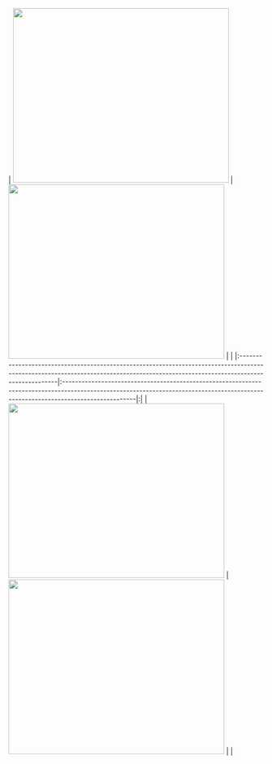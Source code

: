 | <a href='http://www.youtube.com/watch?feature=player_embedded&v=BZA7hvlSY5A' target='_blank'><img src='http://img.youtube.com/vi/BZA7hvlSY5A/0.jpg' width='425' height=344 /></a> | <a href='http://www.youtube.com/watch?feature=player_embedded&v=emVRo4nDe3w' target='_blank'><img src='http://img.youtube.com/vi/emVRo4nDe3w/0.jpg' width='425' height=344 /></a> | |
|:----------------------------------------------------------------------------------------------------------------------------------------------------------------------------------|:----------------------------------------------------------------------------------------------------------------------------------------------------------------------------------|:|
| <a href='http://www.youtube.com/watch?feature=player_embedded&v=7T1SSIQXq-4' target='_blank'><img src='http://img.youtube.com/vi/7T1SSIQXq-4/0.jpg' width='425' height=344 /></a> | <a href='http://www.youtube.com/watch?feature=player_embedded&v=IKLyuwQYxeM' target='_blank'><img src='http://img.youtube.com/vi/IKLyuwQYxeM/0.jpg' width='425' height=344 /></a> | |